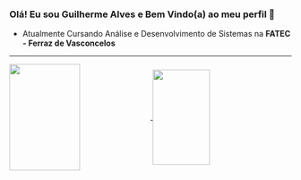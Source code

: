 ### Olá! Eu sou Guilherme Alves e Bem Vindo(a) ao meu perfil 👋

- Atualmente Cursando Análise e Desenvolvimento de Sistemas na **FATEC - Ferraz de Vasconcelos**

<hr>
 <div>
   <a href="https://github.com/CampsGui">
   <img height="190em" width="50%" align="center" src="https://github-readme-stats.vercel.app/api?username=CampsGui&show_icons=true&theme=transparent&include_all_commits=true&count_private=true"/>
   <img height="170em" align="center" width="45%" src="https://github-readme-stats.vercel.app/api/top-langs/?username=CampsGui&show_icons=true&layout=compact&theme=transparent"/>
</div>
<br>
